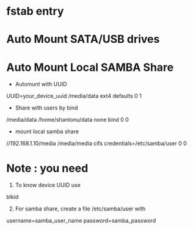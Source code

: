 # fstab entry 

# Auto Mount SATA/USB drives

# Auto Mount Local SAMBA Share
- Automunt with UUID


UUID=your_device_uuid      /media/data    ext4    defaults        0       1

- Share with users by bind

/media/data    /home/shantonu/data     none    bind    0       0

- mount local samba share 

//192.168.1.10/media    /media/media    cifs    credentials=/etc/samba/user     0       0

# Note : you need 

1. To know device UUID use 

blkid

2. For samba share, create a file /etc/samba/user with 

username=samba_user_name
password=samba_password
